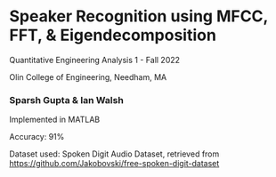 # Speaker Recognition using MFCC, FFT, & Eigendecomposition

 Quantitative Engineering Analysis 1 - Fall 2022

 Olin College of Engineering, Needham, MA

### Sparsh Gupta & Ian Walsh


Implemented in MATLAB

Accuracy: 91%

Dataset used: Spoken Digit Audio Dataset, retrieved from https://github.com/Jakobovski/free-spoken-digit-dataset
